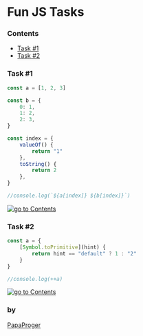 # Fun JS Tasks

### <a id="0">Contents</a>

- [Task #1](#1)
- [Task #2](#2)

### <a id="1">Task #1</a>

```javascript
const a = [1, 2, 3]

const b = {
    0: 1,
    1: 2,
    2: 3,
}

const index = {
    valueOf() {
        return "1"
    },
    toString() {
        return 2
    },
}

//console.log(`${a[index]} ${b[index]}`)
```

<a href="#0"><img src="https://img.shields.io/badge/go%20to%20contents%20&#9650;-242424?style=for-the-badge" alt="go to Contents" /></a>

### <a id="2">Task #2</a>

```javascript
const a = {
    [Symbol.toPrimitive](hint) {
        return hint == "default" ? 1 : "2"
    }
}

//console.log(++a)
```

<a href="#0"><img src="https://img.shields.io/badge/go%20to%20contents%20&#9650;-242424?style=for-the-badge" alt="go to Contents" /></a>

### by

[PapaProger](https://github.com/papaproger)